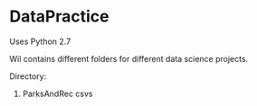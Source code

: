 # DataPractice
Uses Python 2.7

Wil contains different folders for different data science projects.

Directory:
1. ParksAndRec csvs

